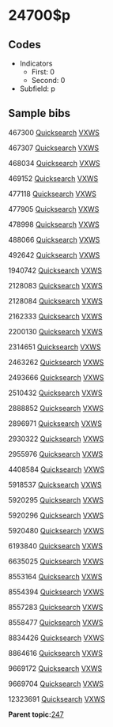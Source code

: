 # 24700$p

## Codes

-   Indicators
    -   First: 0
    -   Second: 0
-   Subfield: p

## Sample bibs

467300 [Quicksearch](https://search.library.yale.edu/catalog/467300) [VXWS](http://prodorbis.library.yale.edu:7014/vxws/GetHoldingsService?bibId=467300)

467307 [Quicksearch](https://search.library.yale.edu/catalog/467307) [VXWS](http://prodorbis.library.yale.edu:7014/vxws/GetHoldingsService?bibId=467307)

468034 [Quicksearch](https://search.library.yale.edu/catalog/468034) [VXWS](http://prodorbis.library.yale.edu:7014/vxws/GetHoldingsService?bibId=468034)

469152 [Quicksearch](https://search.library.yale.edu/catalog/469152) [VXWS](http://prodorbis.library.yale.edu:7014/vxws/GetHoldingsService?bibId=469152)

477118 [Quicksearch](https://search.library.yale.edu/catalog/477118) [VXWS](http://prodorbis.library.yale.edu:7014/vxws/GetHoldingsService?bibId=477118)

477905 [Quicksearch](https://search.library.yale.edu/catalog/477905) [VXWS](http://prodorbis.library.yale.edu:7014/vxws/GetHoldingsService?bibId=477905)

478998 [Quicksearch](https://search.library.yale.edu/catalog/478998) [VXWS](http://prodorbis.library.yale.edu:7014/vxws/GetHoldingsService?bibId=478998)

488066 [Quicksearch](https://search.library.yale.edu/catalog/488066) [VXWS](http://prodorbis.library.yale.edu:7014/vxws/GetHoldingsService?bibId=488066)

492642 [Quicksearch](https://search.library.yale.edu/catalog/492642) [VXWS](http://prodorbis.library.yale.edu:7014/vxws/GetHoldingsService?bibId=492642)

1940742 [Quicksearch](https://search.library.yale.edu/catalog/1940742) [VXWS](http://prodorbis.library.yale.edu:7014/vxws/GetHoldingsService?bibId=1940742)

2128083 [Quicksearch](https://search.library.yale.edu/catalog/2128083) [VXWS](http://prodorbis.library.yale.edu:7014/vxws/GetHoldingsService?bibId=2128083)

2128084 [Quicksearch](https://search.library.yale.edu/catalog/2128084) [VXWS](http://prodorbis.library.yale.edu:7014/vxws/GetHoldingsService?bibId=2128084)

2162333 [Quicksearch](https://search.library.yale.edu/catalog/2162333) [VXWS](http://prodorbis.library.yale.edu:7014/vxws/GetHoldingsService?bibId=2162333)

2200130 [Quicksearch](https://search.library.yale.edu/catalog/2200130) [VXWS](http://prodorbis.library.yale.edu:7014/vxws/GetHoldingsService?bibId=2200130)

2314651 [Quicksearch](https://search.library.yale.edu/catalog/2314651) [VXWS](http://prodorbis.library.yale.edu:7014/vxws/GetHoldingsService?bibId=2314651)

2463262 [Quicksearch](https://search.library.yale.edu/catalog/2463262) [VXWS](http://prodorbis.library.yale.edu:7014/vxws/GetHoldingsService?bibId=2463262)

2493666 [Quicksearch](https://search.library.yale.edu/catalog/2493666) [VXWS](http://prodorbis.library.yale.edu:7014/vxws/GetHoldingsService?bibId=2493666)

2510432 [Quicksearch](https://search.library.yale.edu/catalog/2510432) [VXWS](http://prodorbis.library.yale.edu:7014/vxws/GetHoldingsService?bibId=2510432)

2888852 [Quicksearch](https://search.library.yale.edu/catalog/2888852) [VXWS](http://prodorbis.library.yale.edu:7014/vxws/GetHoldingsService?bibId=2888852)

2896971 [Quicksearch](https://search.library.yale.edu/catalog/2896971) [VXWS](http://prodorbis.library.yale.edu:7014/vxws/GetHoldingsService?bibId=2896971)

2930322 [Quicksearch](https://search.library.yale.edu/catalog/2930322) [VXWS](http://prodorbis.library.yale.edu:7014/vxws/GetHoldingsService?bibId=2930322)

2955976 [Quicksearch](https://search.library.yale.edu/catalog/2955976) [VXWS](http://prodorbis.library.yale.edu:7014/vxws/GetHoldingsService?bibId=2955976)

4408584 [Quicksearch](https://search.library.yale.edu/catalog/4408584) [VXWS](http://prodorbis.library.yale.edu:7014/vxws/GetHoldingsService?bibId=4408584)

5918537 [Quicksearch](https://search.library.yale.edu/catalog/5918537) [VXWS](http://prodorbis.library.yale.edu:7014/vxws/GetHoldingsService?bibId=5918537)

5920295 [Quicksearch](https://search.library.yale.edu/catalog/5920295) [VXWS](http://prodorbis.library.yale.edu:7014/vxws/GetHoldingsService?bibId=5920295)

5920296 [Quicksearch](https://search.library.yale.edu/catalog/5920296) [VXWS](http://prodorbis.library.yale.edu:7014/vxws/GetHoldingsService?bibId=5920296)

5920480 [Quicksearch](https://search.library.yale.edu/catalog/5920480) [VXWS](http://prodorbis.library.yale.edu:7014/vxws/GetHoldingsService?bibId=5920480)

6193840 [Quicksearch](https://search.library.yale.edu/catalog/6193840) [VXWS](http://prodorbis.library.yale.edu:7014/vxws/GetHoldingsService?bibId=6193840)

6635025 [Quicksearch](https://search.library.yale.edu/catalog/6635025) [VXWS](http://prodorbis.library.yale.edu:7014/vxws/GetHoldingsService?bibId=6635025)

8553164 [Quicksearch](https://search.library.yale.edu/catalog/8553164) [VXWS](http://prodorbis.library.yale.edu:7014/vxws/GetHoldingsService?bibId=8553164)

8554394 [Quicksearch](https://search.library.yale.edu/catalog/8554394) [VXWS](http://prodorbis.library.yale.edu:7014/vxws/GetHoldingsService?bibId=8554394)

8557283 [Quicksearch](https://search.library.yale.edu/catalog/8557283) [VXWS](http://prodorbis.library.yale.edu:7014/vxws/GetHoldingsService?bibId=8557283)

8558477 [Quicksearch](https://search.library.yale.edu/catalog/8558477) [VXWS](http://prodorbis.library.yale.edu:7014/vxws/GetHoldingsService?bibId=8558477)

8834426 [Quicksearch](https://search.library.yale.edu/catalog/8834426) [VXWS](http://prodorbis.library.yale.edu:7014/vxws/GetHoldingsService?bibId=8834426)

8864616 [Quicksearch](https://search.library.yale.edu/catalog/8864616) [VXWS](http://prodorbis.library.yale.edu:7014/vxws/GetHoldingsService?bibId=8864616)

9669172 [Quicksearch](https://search.library.yale.edu/catalog/9669172) [VXWS](http://prodorbis.library.yale.edu:7014/vxws/GetHoldingsService?bibId=9669172)

9669704 [Quicksearch](https://search.library.yale.edu/catalog/9669704) [VXWS](http://prodorbis.library.yale.edu:7014/vxws/GetHoldingsService?bibId=9669704)

12323691 [Quicksearch](https://search.library.yale.edu/catalog/12323691) [VXWS](http://prodorbis.library.yale.edu:7014/vxws/GetHoldingsService?bibId=12323691)

**Parent topic:**[247](../../tags/247/247.md)

